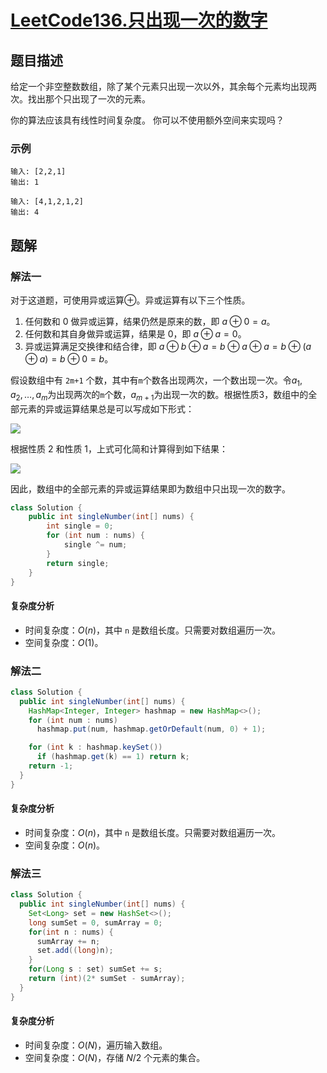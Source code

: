 # [LeetCode136.只出现一次的数字](https://leetcode-cn.com/problems/single-number/)
## 题目描述
给定一个非空整数数组，除了某个元素只出现一次以外，其余每个元素均出现两次。找出那个只出现了一次的元素。

你的算法应该具有线性时间复杂度。 你可以不使用额外空间来实现吗？

### 示例
```
输入: [2,2,1]
输出: 1
```
```
输入: [4,1,2,1,2]
输出: 4
```
## 题解
### 解法一
对于这道题，可使用异或运算$⊕$。异或运算有以下三个性质。
1. 任何数和 0 做异或运算，结果仍然是原来的数，即 $a⊕0=a$。
2. 任何数和其自身做异或运算，结果是 0，即 $a⊕a=0$。
3. 异或运算满足交换律和结合律，即 $a⊕b⊕a=b⊕a⊕a=b⊕(a⊕a)=b⊕0=b$。

假设数组中有 `2m+1` 个数，其中有`m`个数各出现两次，一个数出现一次。令$a_{1}, a_{2}, \ldots, a_{m}$为出现两次的`m`个数，$a_{m+1}$为出现一次的数。根据性质3，数组中的全部元素的异或运算结果总是可以写成如下形式：

![](https://picgp.oss-cn-beijing.aliyuncs.com/img/20200730192513.png)

根据性质 2 和性质 1，上式可化简和计算得到如下结果：

![](https://picgp.oss-cn-beijing.aliyuncs.com/img/20200730192531.png)

因此，数组中的全部元素的异或运算结果即为数组中只出现一次的数字。

```java
class Solution {
    public int singleNumber(int[] nums) {
        int single = 0;
        for (int num : nums) {
            single ^= num;
        }
        return single;
    }
}
```
#### 复杂度分析
- 时间复杂度：$O(n)$，其中 `n` 是数组长度。只需要对数组遍历一次。
- 空间复杂度：$O(1)$。

### 解法二
```java
class Solution {
  public int singleNumber(int[] nums) {
    HashMap<Integer, Integer> hashmap = new HashMap<>();
    for (int num : nums)
      hashmap.put(num, hashmap.getOrDefault(num, 0) + 1);

    for (int k : hashmap.keySet())
      if (hashmap.get(k) == 1) return k;
    return -1;
  }
}
```
#### 复杂度分析
- 时间复杂度：$O(n)$，其中 `n` 是数组长度。只需要对数组遍历一次。
- 空间复杂度：$O(n)$。
### 解法三
```java
class Solution {
  public int singleNumber(int[] nums) {
    Set<Long> set = new HashSet<>();
    long sumSet = 0, sumArray = 0;
    for(int n : nums) {
      sumArray += n;
      set.add((long)n);
    }
    for(Long s : set) sumSet += s;
    return (int)(2* sumSet - sumArray);
  }
}
```
#### 复杂度分析

- 时间复杂度：$O(N)$，遍历输入数组。
- 空间复杂度：$O(N)$，存储 $N/2$ 个元素的集合。


